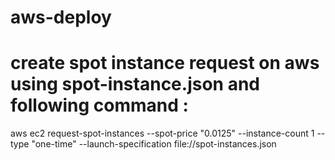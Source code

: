 # aws-deploy
# create spot instance request on aws using spot-instance.json and following command : 
aws ec2 request-spot-instances --spot-price "0.0125" --instance-count 1 --type "one-time" --launch-specification file://spot-instances.json
